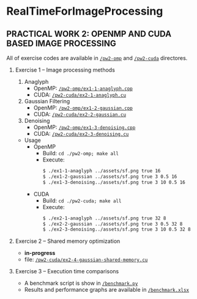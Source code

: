 # RealTimeForImageProcessing

## PRACTICAL WORK 2: OPENMP AND CUDA BASED IMAGE PROCESSING

All of exercise codes are available in [`/pw2-omp`](./pw2-omp/) and [`/pw2-cuda`](./pw2-cuda/) directores.

1. Exercise 1 – Image processing methods
    1. Anaglyph
        - OpenMP: [`/pw2-omp/ex1-1-anaglyph.cpp`](./pw2-omp/ex1-1-anaglyph.cpp)
        - CUDA: [`/pw2-cuda/ex2-1-anaglyph.cu`](./pw2-cuda/ex2-1-anaglyph.cu)
    2. Gaussian Filtering
        - OpenMP: [`/pw2-omp/ex1-2-gaussian.cpp`](./pw2-omp/ex1-2-gaussian.cpp)
        - CUDA: [`/pw2-cuda/ex2-2-gaussian.cu`](./pw2-cuda/ex2-2-gaussian.cu)
    3. Denoising
        - OpenMP: [`/pw2-omp/ex1-3-denoising.cpp`](./pw2-omp/ex1-3-denoising.cpp)
        - CUDA: [`/pw2-cuda/ex2-3-denoising.cu`](./pw2-cuda/ex2-3-denoising.cu)

    - Usage
        - OpenMP
            - Build: `cd ./pw2-omp; make all`
            - Execute:
                ```bash
                $ ./ex1-1-anaglyph ../assets/sf.png true 16
                $ ./ex1-2-gaussian ../assets/sf.png true 3 0.5 16
                $ ./ex1-3-denoising../assets/sf.png true 3 10 0.5 16
                ```
        - CUDA 
            - Build: `cd ./pw2-cuda; make all`
            - Execute:
                ```bash
                $ ./ex2-1-anaglyph ../assets/sf.png true 32 8
                $ ./ex2-2-gaussian ../assets/sf.png true 3 0.5 32 8
                $ ./ex2-3-denoising../assets/sf.png true 3 10 0.5 32 8
                ```


2. Exercise 2 – Shared memory optimization

    - **in-progress**
    - file: [`/pw2-cuda/ex2-4-gaussian-shared-memory.cu`](./pw2-cuda/ex2-4-gaussian-shared-memory.cu)


3. Exercise 3 – Execution time comparisons

    - A benchmark script is show in [`/benchmark.py`](./benchmark.py)
    - Results and performance graphs are available in [`/benchmark.xlsx`](./banchmark.xlsx)

